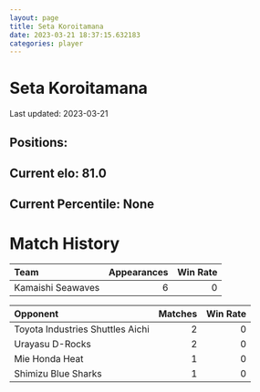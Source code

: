 ```yaml
---  
layout: page  
title: Seta Koroitamana  
date: 2023-03-21 18:37:15.632183  
categories: player  
---
```

# Seta Koroitamana


Last updated: 2023-03-21
## Positions: 

## Current elo: 81.0

## Current Percentile: None

# Match History


| Team              |   Appearances |   Win Rate |
|:------------------|--------------:|-----------:|
| Kamaishi Seawaves |             6 |          0 |

| Opponent                         |   Matches |   Win Rate |
|:---------------------------------|----------:|-----------:|
| Toyota Industries Shuttles Aichi |         2 |          0 |
| Urayasu D-Rocks                  |         2 |          0 |
| Mie Honda Heat                   |         1 |          0 |
| Shimizu Blue Sharks              |         1 |          0 |